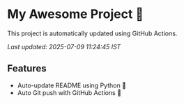# My Awesome Project 🚀

This project is automatically updated using GitHub Actions.

_Last updated: 2025-07-09 11:24:45 IST_

## Features
- Auto-update README using Python 🐍
- Auto Git push with GitHub Actions 🤖
